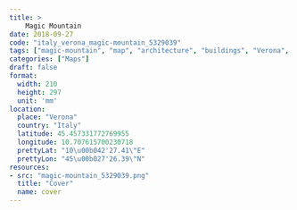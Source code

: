 ```yaml
---
title: > 
    Magic Mountain
date: 2018-09-27
code: "italy_verona_magic-mountain_5329039"
tags: ["magic-mountain", "map", "architecture", "buildings", "Verona", "Italy"]
categories: ["Maps"]
draft: false
format:
  width: 210
  height: 297
  unit: 'mm'
location:
  place: "Verona"
  country: "Italy"
  latitude: 45.457331772769955
  longitude: 10.707615700230718
  prettyLat: "10\u00b042'27.41\"E"
  prettyLon: "45\u00b027'26.39\"N"
resources:
- src: "magic-mountain_5329039.png"
  title: "Cover"
  name: cover
---
```


